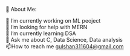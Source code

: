 💫 About Me:

🔭 I’m currently working on ML peoject<br>
🤝 I’m looking for help with MERN<br>
🌱 I’m currently learning DSA<br>
💬 Ask me about C, Data Science, Data analysis<br>
📫How to reach me gulshan311604@gmail.com<br>
